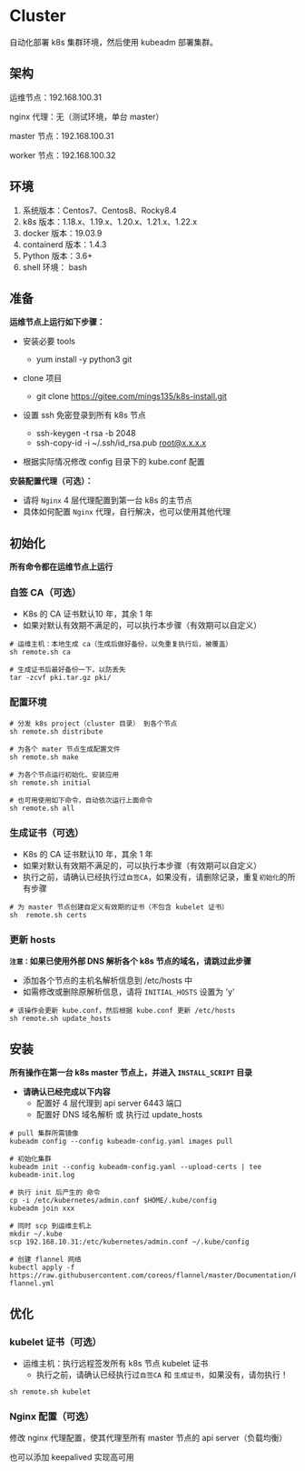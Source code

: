 # Cluster

自动化部署 k8s 集群环境，然后使用 kubeadm 部署集群。




## 架构

运维节点：192.168.100.31

nginx 代理：无（测试环境，单台 master）

master 节点：192.168.100.31

worker 节点：192.168.100.32



## 环境

1. 系统版本：Centos7、Centos8、Rocky8.4
2. k8s 版本：1.18.x、1.19.x、1.20.x、1.21.x、1.22.x
3. docker 版本：19.03.9
4. containerd 版本：1.4.3
5. Python 版本：3.6+
6. shell 环境： bash



## 准备
**运维节点上运行如下步骤：**

- 安装必要 tools
  - yum install -y python3 git

- clone 项目
  - git clone https://gitee.com/mings135/k8s-install.git
- 设置 ssh 免密登录到所有 k8s 节点
  - ssh-keygen -t rsa -b 2048
  - ssh-copy-id -i ~/.ssh/id_rsa.pub root@x.x.x.x
- 根据实际情况修改 config 目录下的 kube.conf 配置



**安装配置代理（可选）：**

- 请将 `Nginx` 4 层代理配置到第一台 k8s 的主节点
- 具体如何配置 `Nginx` 代理，自行解决，也可以使用其他代理



## 初始化
**所有命令都在运维节点上运行**



### 自签 CA（可选）

- K8s 的  CA 证书默认10 年，其余 1 年
- 如果对默认有效期不满足的，可以执行本步骤（有效期可以自定义）

```shell
# 运维主机：本地生成 ca（生成后做好备份，以免重复执行后，被覆盖）
sh remote.sh ca

# 生成证书后最好备份一下，以防丢失
tar -zcvf pki.tar.gz pki/
```



### 配置环境

```shell
# 分发 k8s project（cluster 目录） 到各个节点
sh remote.sh distribute

# 为各个 mater 节点生成配置文件
sh remote.sh make

# 为各个节点运行初始化、安装应用
sh remote.sh initial

# 也可用使用如下命令，自动依次运行上面命令
sh remote.sh all
```



### 生成证书（可选）

- K8s 的  CA 证书默认10 年，其余 1 年
- 如果对默认有效期不满足的，可以执行本步骤（有效期可以自定义）
- 执行之前，请确认已经执行过`自签CA`，如果没有，请删除记录，重复`初始化`的所有步骤

```shell
# 为 master 节点创建自定义有效期的证书（不包含 kubelet 证书）
sh  remote.sh certs
```



### 更新 hosts
**`注意：`如果已使用外部 DNS 解析各个 k8s 节点的域名，请跳过此步骤**

- 添加各个节点的主机名解析信息到 /etc/hosts 中
- 如需修改或删除原解析信息，请将 `INITIAL_HOSTS` 设置为 'y'

```shell
# 该操作会更新 kube.conf，然后根据 kube.conf 更新 /etc/hosts
sh remote.sh update_hosts
```



## 安装

**所有操作在第一台 k8s master 节点上，并进入 `INSTALL_SCRIPT` 目录**



- **请确认已经完成以下内容**
  - 配置好 4 层代理到 api server 6443 端口
  - 配置好 DNS 域名解析 或 执行过 update_hosts

```shell
# pull 集群所需镜像
kubeadm config --config kubeadm-config.yaml images pull

# 初始化集群
kubeadm init --config kubeadm-config.yaml --upload-certs | tee kubeadm-init.log

# 执行 init 后产生的 命令
cp -i /etc/kubernetes/admin.conf $HOME/.kube/config
kubeadm join xxx

# 同时 scp 到运维主机上
mkdir ~/.kube
scp 192.168.10.31:/etc/kubernetes/admin.conf ~/.kube/config

# 创建 flannel 网络
kubectl apply -f https://raw.githubusercontent.com/coreos/flannel/master/Documentation/kube-flannel.yml
```



## 优化

### kubelet 证书（可选）

- 运维主机：执行远程签发所有 k8s 节点 kubelet 证书
  - 执行之前，请确认已经执行过`自签CA` 和 `生成证书`，如果没有，请勿执行！

```shell
sh remote.sh kubelet
```



### Nginx 配置（可选）

修改 nginx 代理配置，使其代理至所有 master 节点的 api server（负载均衡）

也可以添加 keepalived 实现高可用
